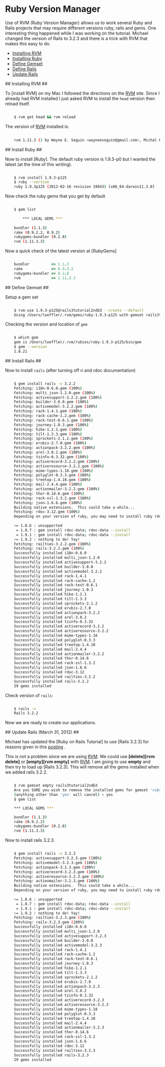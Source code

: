 # Ruby Version Manager #

Use of RVM (Ruby Version Manager) allows us to work several Ruby and Rails projects that may require different versions ruby, rails and gems. One interesting thing happened while I was working on the tutorial.  Michael changed the version of Rails to 3.2.3 and there is a trick with RVM that makes this easy to do.

* [Installing RVM](#install)
* [Installing Ruby](#ruby)
* [Define Gemset](#gemset)
* [Define Rails](#installrails)
* [Update Rails](#updaterails)

<a name="install"/>
## Installing RVM ##


To [install RVM] on my Mac I followed the directions on the [RVM] site. Since I already had RVM installed I just asked RVM to install the `head` version then reload itself.

```bash

    $ rvm get head && rvm reload

```

The version of [RVM] installed is:
 
```bash
   
    rvm 1.11.3 () by Wayne E. Seguin <wayneeseguin@gmail.com>, Michal Papis <mpapis@gmail.com> [https://rvm.beginrescueend.com/]

```

<a name="ruby"/>
## Install Ruby ##


Now to install [Ruby].  The default ruby version is 1.9.3-p0 but I wanted the latest (at the time of this writing).

```bash

    $ rvm install 1.9.3-p125
    $ ruby --version
    ruby 1.9.3p125 (2012-02-16 revision 34643) [x86_64-darwin11.3.0]

```

Now check the ruby gems that you get by default

```bash

    $ gem list
		
		*** LOCAL GEMS ***
		
	bundler (1.1.3)
	rake (0.9.2.2, 0.9.2)
	rubygems-bundler (0.2.8)
	rvm (1.11.3.3)

```

Now a quick check of the latest version at [RubyGems]

```ruby

	bundler          => 1.1.3
	rake             => 0.9.2.2
	rubygems-bundler => 0.2.8
	rvm              => 1.11.3.3

 ```

<a name="gemset"/>
## Define Gemset ##


Setup a gem set

```bash

	$ rvm use 1.9.3-p125@rails3tutorial2ndEd --create --default
	Using /Users/loeffler/.rvm/gems/ruby-1.9.3-p125 with gemset rails3tutorial2ndEd

```

Checking the version and location of `gem`

```bash

	$ which gem
	gem is /Users/loeffler/.rvm/rubies/ruby-1.9.3-p125/bin/gem
	$ gem --version
	1.8.21

```

<a name="installrails"/>
## Install Rails ##


Now to install `rails` (after turning off ri and rdoc documentation)

```bash

	$ gem install rails -v 3.2.2
	Fetching: i18n-0.6.0.gem (100%)
	Fetching: multi_json-1.2.0.gem (100%)
	Fetching: activesupport-3.2.2.gem (100%)
	Fetching: builder-3.0.0.gem (100%)
	Fetching: activemodel-3.2.2.gem (100%)
	Fetching: rack-1.4.1.gem (100%)
	Fetching: rack-cache-1.2.gem (100%)
	Fetching: rack-test-0.6.1.gem (100%)
	Fetching: journey-1.0.3.gem (100%)
	Fetching: hike-1.2.1.gem (100%)
	Fetching: tilt-1.3.3.gem (100%)
	Fetching: sprockets-2.1.2.gem (100%)
	Fetching: erubis-2.7.0.gem (100%)
	Fetching: actionpack-3.2.2.gem (100%)
	Fetching: arel-3.0.2.gem (100%)
	Fetching: tzinfo-0.3.32.gem (100%)
	Fetching: activerecord-3.2.2.gem (100%)
	Fetching: activeresource-3.2.2.gem (100%)
	Fetching: mime-types-1.18.gem (100%)
	Fetching: polyglot-0.3.3.gem (100%)
	Fetching: treetop-1.4.10.gem (100%)
	Fetching: mail-2.4.4.gem (100%)
	Fetching: actionmailer-3.2.2.gem (100%)
	Fetching: thor-0.14.6.gem (100%)
	Fetching: rack-ssl-1.3.2.gem (100%)
	Fetching: json-1.6.6.gem (100%)
	Building native extensions.  This could take a while...
	Fetching: rdoc-3.12.gem (100%)
	Depending on your version of ruby, you may need to install ruby rdoc/ri data:
	
	<= 1.8.6 : unsupported
	 = 1.8.7 : gem install rdoc-data; rdoc-data --install
	 = 1.9.1 : gem install rdoc-data; rdoc-data --install
	>= 1.9.2 : nothing to do! Yay!
	Fetching: railties-3.2.2.gem (100%)
	Fetching: rails-3.2.2.gem (100%)
	Successfully installed i18n-0.6.0
	Successfully installed multi_json-1.2.0
	Successfully installed activesupport-3.2.2
	Successfully installed builder-3.0.0
	Successfully installed activemodel-3.2.2
	Successfully installed rack-1.4.1
	Successfully installed rack-cache-1.2
	Successfully installed rack-test-0.6.1
	Successfully installed journey-1.0.3
	Successfully installed hike-1.2.1
	Successfully installed tilt-1.3.3
	Successfully installed sprockets-2.1.2
	Successfully installed erubis-2.7.0
	Successfully installed actionpack-3.2.2
	Successfully installed arel-3.0.2
	Successfully installed tzinfo-0.3.32
	Successfully installed activerecord-3.2.2
	Successfully installed activeresource-3.2.2
	Successfully installed mime-types-1.18
	Successfully installed polyglot-0.3.3
	Successfully installed treetop-1.4.10
	Successfully installed mail-2.4.4
	Successfully installed actionmailer-3.2.2
	Successfully installed thor-0.14.6
	Successfully installed rack-ssl-1.3.2
	Successfully installed json-1.6.6
	Successfully installed rdoc-3.12
	Successfully installed railties-3.2.2
	Successfully installed rails-3.2.2
	29 gems installed

```

Check version of `rails`:

```bash

	$ rails -v
	Rails 3.2.2

```

Now we are ready to create our applications.

<a name="update"/>
## Update Rails (March 31, 2012) ##

Michael has updated the [Ruby on Rails Tutorial] to use [Rails 3.2.3] for reasons given in this [posting](http://news.ycombinator.com/item?id=3781233  "accessible via mass assignment") .

This is not a problem since we are using [RVM].  We could use **[delete][rvm delete]** or **[empty][rvm empty]** with [RVM].  I am going to use **empty** and then try to load up [Rails 3.2.3].  This will remove all the gems installed when we added rails 3.2.2.  

```bash

    $ rvm gemset empty rails3tutorial2ndEd
    Are you SURE you wish to remove the installed gems for gemset 'ruby-1.9.3-p125@rails3tutorial2ndEd' (/Users/loeffler/.rvm/gems/ruby-1.9.3-p125@rails3tutorial2ndEd)?
    (anything other than 'yes' will cancel) > yes
    $ gem list

    *** LOCAL GEMS ***

    bundler (1.1.3)
    rake (0.9.2.2)
    rubygems-bundler (0.2.8)
    rvm (1.11.3.3)

```

Now to install rails 3.2.3.

```bash

    $ gem install rails -v 3.2.3
	Fetching: activesupport-3.2.3.gem (100%)
	Fetching: activemodel-3.2.3.gem (100%)
	Fetching: actionpack-3.2.3.gem (100%)
	Fetching: activerecord-3.2.3.gem (100%)
	Fetching: activeresource-3.2.3.gem (100%)
	Fetching: actionmailer-3.2.3.gem (100%)
	Building native extensions.  This could take a while...
	Depending on your version of ruby, you may need to install ruby rdoc/ri data:
	
	<= 1.8.6 : unsupported
	 = 1.8.7 : gem install rdoc-data; rdoc-data --install
	 = 1.9.1 : gem install rdoc-data; rdoc-data --install
	>= 1.9.2 : nothing to do! Yay!
	Fetching: railties-3.2.3.gem (100%)
	Fetching: rails-3.2.3.gem (100%)
	Successfully installed i18n-0.6.0
	Successfully installed multi_json-1.2.0
	Successfully installed activesupport-3.2.3
	Successfully installed builder-3.0.0
	Successfully installed activemodel-3.2.3
	Successfully installed rack-1.4.1
	Successfully installed rack-cache-1.2
	Successfully installed rack-test-0.6.1
	Successfully installed journey-1.0.3
	Successfully installed hike-1.2.1
	Successfully installed tilt-1.3.3
	Successfully installed sprockets-2.1.2
	Successfully installed erubis-2.7.0
	Successfully installed actionpack-3.2.3
	Successfully installed arel-3.0.2
	Successfully installed tzinfo-0.3.32
	Successfully installed activerecord-3.2.3
	Successfully installed activeresource-3.2.3
	Successfully installed mime-types-1.18
	Successfully installed polyglot-0.3.3
	Successfully installed treetop-1.4.10
	Successfully installed mail-2.4.4
	Successfully installed actionmailer-3.2.3
	Successfully installed thor-0.14.6
	Successfully installed rack-ssl-1.3.2
	Successfully installed json-1.6.6
	Successfully installed rdoc-3.12
	Successfully installed railties-3.2.3
	Successfully installed rails-3.2.3
	29 gems installed

```

[RVM]:http://beginrescueend.com/